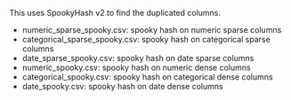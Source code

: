 This uses SpookyHash v2 to find the duplicated columns.

* numeric_sparse_spooky.csv: spooky hash on numeric sparse columns
* categorical_sparse_spooky.csv: spooky hash on categorical sparse columns
* date_sparse_spooky.csv: spooky hash on date sparse columns
* numeric_spooky.csv: spooky hash on numeric dense columns
* categorical_spooky.csv: spooky hash on categorical dense  columns
* date_spooky.csv: spooky hash on date dense columns
